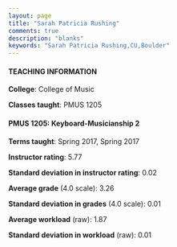 ```yaml
---
layout: page
title: "Sarah Patricia Rushing" 
comments: true
description: "blanks"
keywords: "Sarah Patricia Rushing,CU,Boulder"
---
```

<head>
<script src="https://ajax.googleapis.com/ajax/libs/jquery/2.1.3/jquery.min.js"></script>
<script src="https://dl.dropboxusercontent.com/s/pc42nxpaw1ea4o9/highcharts.js?dl=0"></script>
<!-- <script src="../assets/js/highcharts.js"></script> -->
<style type="text/css">@font-face {
	font-family: "Bebas Neue";
	src: url(https://www.filehosting.org/file/details/544349/BebasNeue Regular.otf) format("opentype");
	}
	h1.Bebas { 
		font-family: "Bebas Neue", Verdana, Tahoma;
	}
</style>
</head>
	   
#### TEACHING INFORMATION

**College**: College of Music

**Classes taught**: PMUS 1205

#### PMUS 1205: Keyboard-Musicianship 2

**Terms taught**: Spring 2017, Spring 2017

**Instructor rating**: 5.77

**Standard deviation in instructor rating**: 0.02

**Average grade** (4.0 scale): 3.26

**Standard deviation in grades** (4.0 scale): 0.01

**Average workload** (raw): 1.87

**Standard deviation in workload** (raw): 0.01

